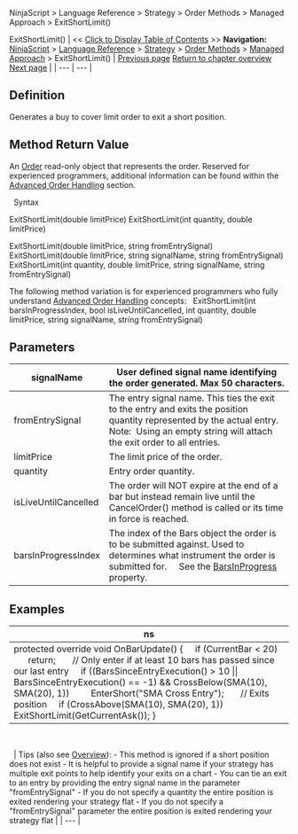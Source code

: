﻿
NinjaScript \> Language Reference \> Strategy \> Order Methods \> Managed Approach \> ExitShortLimit()

ExitShortLimit()
| \<\< [Click to Display Table of Contents](exitshortlimit.md) \>\> **Navigation:**     [NinjaScript](ninjascript-1.md) \> [Language Reference](language_reference_wip-1.md) \> [Strategy](strategy-1.md) \> [Order Methods](order_methods-1.md) \> [Managed Approach](managed_approach-1.md) \> ExitShortLimit() | [Previous page](exitshort-1.md) [Return to chapter overview](managed_approach-1.md) [Next page](exitshortmit-1.md) |
| --- | --- |
## Definition
Generates a buy to cover limit order to exit a short position.
 
## Method Return Value
An [Order](order-1.md) read\-only object that represents the order. Reserved for experienced programmers, additional information can be found within the [Advanced Order Handling](advanced_order_handling-1.md) section.   

 
Syntax  

ExitShortLimit(double limitPrice)
ExitShortLimit(int quantity, double limitPrice)   

ExitShortLimit(double limitPrice, string fromEntrySignal)
ExitShortLimit(double limitPrice, string signalName, string fromEntrySignal)
ExitShortLimit(int quantity, double limitPrice, string signalName, string fromEntrySignal)

The following method variation is for experienced programmers who fully understand [Advanced Order Handling](advanced_order_handling-1.md) concepts:
 
ExitShortLimit(int barsInProgressIndex, bool isLiveUntilCancelled, int quantity, double limitPrice, string signalName, string fromEntrySignal)
## 
## Parameters
| signalName | User defined signal name identifying the order generated. Max 50 characters. |
| --- | --- |
| fromEntrySignal | The entry signal name. This ties the exit to the entry and exits the position quantity represented by the actual entry.    Note:  Using an empty string will attach the exit order to all entries. |
| limitPrice | The limit price of the order. |
| quantity | Entry order quantity. |
| isLiveUntilCancelled | The order will NOT expire at the end of a bar but instead remain live until the CancelOrder() method is called or its time in force is reached. |
| barsInProgressIndex | The index of the Bars object the order is to be submitted against. Used to determines what instrument the order is submitted for.      See the [BarsInProgress](barsinprogress-1.md) property. |

## 
## 
## Examples
| ns |
| --- |
| protected override void OnBarUpdate() {      if (CurrentBar \< 20)          return;        // Only enter if at least 10 bars has passed since our last entry      if ((BarsSinceEntryExecution() \> 10 \|\| BarsSinceEntryExecution() \=\= \-1) \&\& CrossBelow(SMA(10), SMA(20), 1))          EnterShort("SMA Cross Entry");        // Exits position      if (CrossAbove(SMA(10), SMA(20), 1))          ExitShortLimit(GetCurrentAsk()); } |

   

 
| Tips (also see [Overview](managed_approach-1.md)): - This method is ignored if a short position does not exist - It is helpful to provide a signal name if your strategy has multiple exit points to help identify your exits on a chart - You can tie an exit to an entry by providing the entry signal name in the parameter "fromEntrySignal" - If you do not specify a quantity the entire position is exited rendering your strategy flat - If you do not specify a "fromEntrySignal" parameter the entire position is exited rendering your strategy flat |
| --- |
